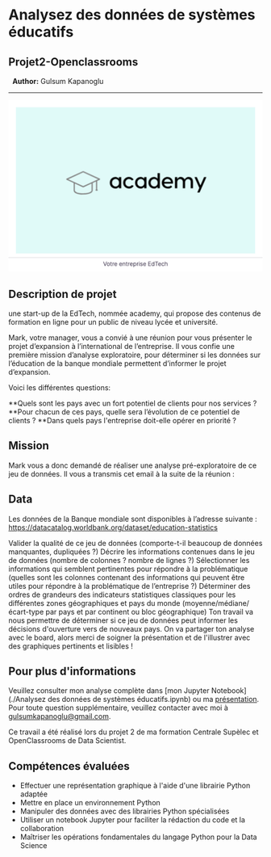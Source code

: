 # Analysez des données de systèmes éducatifs
## Projet2-Openclassrooms
&nbsp;
**Author:** Gulsum Kapanoglu
***
<img src="academy.png">

## Description de projet





une start-up de la EdTech, nommée academy, qui propose des contenus de formation en ligne pour un public de niveau lycée et université.

Mark, votre manager, vous a convié à une réunion pour vous présenter le projet d’expansion à l’international de l’entreprise. Il vous confie une première mission d’analyse exploratoire, pour déterminer si les données sur l’éducation de la banque mondiale permettent d’informer le projet d’expansion.

Voici les différentes questions:

**Quels sont les pays avec un fort potentiel de clients pour nos services ?
**Pour chacun de ces pays, quelle sera l’évolution de ce potentiel de clients ?
**Dans quels pays l'entreprise doit-elle opérer en priorité ?

## Mission
Mark vous a donc demandé de réaliser une analyse pré-exploratoire de ce jeu de données. Il vous a transmis cet email à la suite de la réunion :

## Data
Les données de la Banque mondiale sont disponibles à l’adresse suivante : https://datacatalog.worldbank.org/dataset/education-statistics




Valider la qualité de ce jeu de données (comporte-t-il beaucoup de données manquantes, dupliquées ?)
Décrire les informations contenues dans le jeu de données (nombre de colonnes ? nombre de lignes ?)
Sélectionner les informations qui semblent pertinentes pour répondre à la problématique (quelles sont les colonnes contenant des informations qui peuvent être utiles pour répondre à la problématique de l’entreprise ?)
Déterminer des ordres de grandeurs des indicateurs statistiques classiques pour les différentes zones géographiques et pays du monde (moyenne/médiane/écart-type par pays et par continent ou bloc géographique)
Ton travail va nous permettre de déterminer si ce jeu de données peut informer les décisions d'ouverture vers de nouveaux pays. On va partager ton analyse avec le board, alors merci de soigner la présentation et de l'illustrer avec des graphiques pertinents et lisibles !

## Pour plus d'informations
Veuillez consulter mon analyse complète dans [mon Jupyter Notebook](./Analysez des données de systèmes éducatifs.ipynb) ou ma [présentation](./Presentation.pdf). Pour toute question supplémentaire, veuillez contacter avec moi à gulsumkapanoglu@gmail.com.

Ce travail a été réalisé lors du projet 2 de ma formation Centrale Supèlec et OpenClassrooms de Data Scientist.


## Compétences évaluées
- Effectuer une représentation graphique à l'aide d'une librairie Python adaptée
- Mettre en place un environnement Python
- Manipuler des données avec des librairies Python spécialisées
- Utiliser un notebook Jupyter pour faciliter la rédaction du code et la collaboration
- Maîtriser les opérations fondamentales du langage Python pour la Data Science
